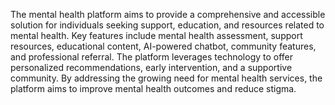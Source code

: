 The mental health platform aims to provide a comprehensive and accessible solution for individuals seeking support, education, and resources related to mental health. Key features include mental health assessment, support resources, educational content, AI-powered chatbot, community features, and professional referral. The platform leverages technology to offer personalized recommendations, early intervention, and a supportive community. By addressing the growing need for mental health services, the platform aims to improve mental health outcomes and reduce stigma.
